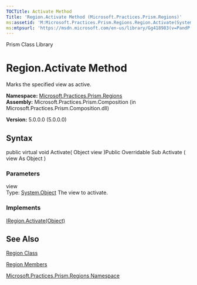 ```yaml
---
TOCTitle: Activate Method
Title: 'Region.Activate Method (Microsoft.Practices.Prism.Regions)'
ms:assetid: 'M:Microsoft.Practices.Prism.Regions.Region.Activate(System.Object)'
ms:mtpsurl: 'https://msdn.microsoft.com/en-us/library/Gg418983(v=PandP.50)'
---
```


Prism Class Library

Region.Activate Method
==========================

Marks the specified view as active.

**Namespace:** [Microsoft.Practices.Prism.Regions](https://msdn.microsoft.com/n:microsoft.practices.prism.regions)
**Assembly:** Microsoft.Practices.Prism.Composition (in Microsoft.Practices.Prism.Composition.dll)

**Version:** 5.0.0.0 (5.0.0.0)

## Syntax


<span id="syntaxToggle"></span>public virtual void Activate( Object view )Public Overridable Sub Activate ( view As Object )

### Parameters

view  
Type: [System.Object](http://msdn2.microsoft.com/en-us/library/e5kfa45b)
The view to activate.

### Implements

[IRegion.Activate(Object)](https://msdn.microsoft.com/m:microsoft.practices.prism.regions.iregion.activate(system.object))

See Also
--------


[Region Class](https://msdn.microsoft.com/t:microsoft.practices.prism.regions.region)

[Region Members](https://msdn.microsoft.com/allmembers.t:microsoft.practices.prism.regions.region)

[Microsoft.Practices.Prism.Regions Namespace](https://msdn.microsoft.com/n:microsoft.practices.prism.regions)

